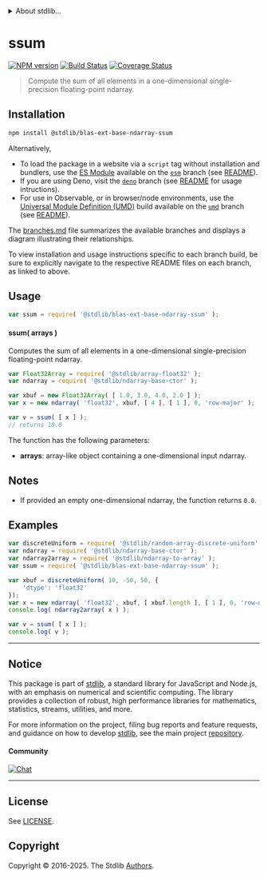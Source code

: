 <!--

@license Apache-2.0

Copyright (c) 2025 The Stdlib Authors.

Licensed under the Apache License, Version 2.0 (the "License");
you may not use this file except in compliance with the License.
You may obtain a copy of the License at

   http://www.apache.org/licenses/LICENSE-2.0

Unless required by applicable law or agreed to in writing, software
distributed under the License is distributed on an "AS IS" BASIS,
WITHOUT WARRANTIES OR CONDITIONS OF ANY KIND, either express or implied.
See the License for the specific language governing permissions and
limitations under the License.

-->


<details>
  <summary>
    About stdlib...
  </summary>
  <p>We believe in a future in which the web is a preferred environment for numerical computation. To help realize this future, we've built stdlib. stdlib is a standard library, with an emphasis on numerical and scientific computation, written in JavaScript (and C) for execution in browsers and in Node.js.</p>
  <p>The library is fully decomposable, being architected in such a way that you can swap out and mix and match APIs and functionality to cater to your exact preferences and use cases.</p>
  <p>When you use stdlib, you can be absolutely certain that you are using the most thorough, rigorous, well-written, studied, documented, tested, measured, and high-quality code out there.</p>
  <p>To join us in bringing numerical computing to the web, get started by checking us out on <a href="https://github.com/stdlib-js/stdlib">GitHub</a>, and please consider <a href="https://opencollective.com/stdlib">financially supporting stdlib</a>. We greatly appreciate your continued support!</p>
</details>

# ssum

[![NPM version][npm-image]][npm-url] [![Build Status][test-image]][test-url] [![Coverage Status][coverage-image]][coverage-url] <!-- [![dependencies][dependencies-image]][dependencies-url] -->

> Compute the sum of all elements in a one-dimensional single-precision floating-point ndarray.

<section class="intro">

</section>

<!-- /.intro -->

<section class="installation">

## Installation

```bash
npm install @stdlib/blas-ext-base-ndarray-ssum
```

Alternatively,

-   To load the package in a website via a `script` tag without installation and bundlers, use the [ES Module][es-module] available on the [`esm`][esm-url] branch (see [README][esm-readme]).
-   If you are using Deno, visit the [`deno`][deno-url] branch (see [README][deno-readme] for usage intructions).
-   For use in Observable, or in browser/node environments, use the [Universal Module Definition (UMD)][umd] build available on the [`umd`][umd-url] branch (see [README][umd-readme]).

The [branches.md][branches-url] file summarizes the available branches and displays a diagram illustrating their relationships.

To view installation and usage instructions specific to each branch build, be sure to explicitly navigate to the respective README files on each branch, as linked to above.

</section>

<section class="usage">

## Usage

```javascript
var ssum = require( '@stdlib/blas-ext-base-ndarray-ssum' );
```

#### ssum( arrays )

Computes the sum of all elements in a one-dimensional single-precision floating-point ndarray.

```javascript
var Float32Array = require( '@stdlib/array-float32' );
var ndarray = require( '@stdlib/ndarray-base-ctor' );

var xbuf = new Float32Array( [ 1.0, 3.0, 4.0, 2.0 ] );
var x = new ndarray( 'float32', xbuf, [ 4 ], [ 1 ], 0, 'row-major' );

var v = ssum( [ x ] );
// returns 10.0
```

The function has the following parameters:

-   **arrays**: array-like object containing a one-dimensional input ndarray.

</section>

<!-- /.usage -->

<section class="notes">

## Notes

-   If provided an empty one-dimensional ndarray, the function returns `0.0`.

</section>

<!-- /.notes -->

<section class="examples">

## Examples

<!-- eslint no-undef: "error" -->

```javascript
var discreteUniform = require( '@stdlib/random-array-discrete-uniform' );
var ndarray = require( '@stdlib/ndarray-base-ctor' );
var ndarray2array = require( '@stdlib/ndarray-to-array' );
var ssum = require( '@stdlib/blas-ext-base-ndarray-ssum' );

var xbuf = discreteUniform( 10, -50, 50, {
    'dtype': 'float32'
});
var x = new ndarray( 'float32', xbuf, [ xbuf.length ], [ 1 ], 0, 'row-major' );
console.log( ndarray2array( x ) );

var v = ssum( [ x ] );
console.log( v );
```

</section>

<!-- /.examples -->

<!-- Section for related `stdlib` packages. Do not manually edit this section, as it is automatically populated. -->

<section class="related">

</section>

<!-- /.related -->

<!-- Section for all links. Make sure to keep an empty line after the `section` element and another before the `/section` close. -->


<section class="main-repo" >

* * *

## Notice

This package is part of [stdlib][stdlib], a standard library for JavaScript and Node.js, with an emphasis on numerical and scientific computing. The library provides a collection of robust, high performance libraries for mathematics, statistics, streams, utilities, and more.

For more information on the project, filing bug reports and feature requests, and guidance on how to develop [stdlib][stdlib], see the main project [repository][stdlib].

#### Community

[![Chat][chat-image]][chat-url]

---

## License

See [LICENSE][stdlib-license].


## Copyright

Copyright &copy; 2016-2025. The Stdlib [Authors][stdlib-authors].

</section>

<!-- /.stdlib -->

<!-- Section for all links. Make sure to keep an empty line after the `section` element and another before the `/section` close. -->

<section class="links">

[npm-image]: http://img.shields.io/npm/v/@stdlib/blas-ext-base-ndarray-ssum.svg
[npm-url]: https://npmjs.org/package/@stdlib/blas-ext-base-ndarray-ssum

[test-image]: https://github.com/stdlib-js/blas-ext-base-ndarray-ssum/actions/workflows/test.yml/badge.svg?branch=main
[test-url]: https://github.com/stdlib-js/blas-ext-base-ndarray-ssum/actions/workflows/test.yml?query=branch:main

[coverage-image]: https://img.shields.io/codecov/c/github/stdlib-js/blas-ext-base-ndarray-ssum/main.svg
[coverage-url]: https://codecov.io/github/stdlib-js/blas-ext-base-ndarray-ssum?branch=main

<!--

[dependencies-image]: https://img.shields.io/david/stdlib-js/blas-ext-base-ndarray-ssum.svg
[dependencies-url]: https://david-dm.org/stdlib-js/blas-ext-base-ndarray-ssum/main

-->

[chat-image]: https://img.shields.io/gitter/room/stdlib-js/stdlib.svg
[chat-url]: https://app.gitter.im/#/room/#stdlib-js_stdlib:gitter.im

[stdlib]: https://github.com/stdlib-js/stdlib

[stdlib-authors]: https://github.com/stdlib-js/stdlib/graphs/contributors

[umd]: https://github.com/umdjs/umd
[es-module]: https://developer.mozilla.org/en-US/docs/Web/JavaScript/Guide/Modules

[deno-url]: https://github.com/stdlib-js/blas-ext-base-ndarray-ssum/tree/deno
[deno-readme]: https://github.com/stdlib-js/blas-ext-base-ndarray-ssum/blob/deno/README.md
[umd-url]: https://github.com/stdlib-js/blas-ext-base-ndarray-ssum/tree/umd
[umd-readme]: https://github.com/stdlib-js/blas-ext-base-ndarray-ssum/blob/umd/README.md
[esm-url]: https://github.com/stdlib-js/blas-ext-base-ndarray-ssum/tree/esm
[esm-readme]: https://github.com/stdlib-js/blas-ext-base-ndarray-ssum/blob/esm/README.md
[branches-url]: https://github.com/stdlib-js/blas-ext-base-ndarray-ssum/blob/main/branches.md

[stdlib-license]: https://raw.githubusercontent.com/stdlib-js/blas-ext-base-ndarray-ssum/main/LICENSE

</section>

<!-- /.links -->
